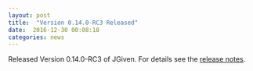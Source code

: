 ```yaml
---
layout: post
title:  "Version 0.14.0-RC3 Released"
date:  2016-12-30 00:08:18
categories: news
---
```


Released Version 0.14.0-RC3 of JGiven. For details see the [release notes](https://github.com/TNG/JGiven/releases/tag/v0.14.0-RC3).

[jgiven-gh]: https://github.com/TNG/JGiven
[jgiven]:    http://jgiven.org
